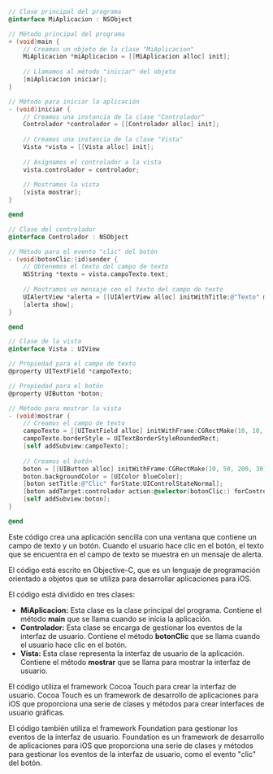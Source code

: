 ```objective-c
// Clase principal del programa
@interface MiAplicacion : NSObject

// Método principal del programa
+ (void)main {
    // Creamos un objeto de la clase "MiAplicacion"
    MiAplicacion *miAplicacion = [[MiAplicacion alloc] init];
    
    // Llamamos al método "iniciar" del objeto
    [miAplicacion iniciar];
}

// Método para iniciar la aplicación
- (void)iniciar {
    // Creamos una instancia de la clase "Controlador"
    Controlador *controlador = [[Controlador alloc] init];
    
    // Creamos una instancia de la clase "Vista"
    Vista *vista = [[Vista alloc] init];
    
    // Asignamos el controlador a la vista
    vista.controlador = controlador;
    
    // Mostramos la vista
    [vista mostrar];
}

@end

// Clase del controlador
@interface Controlador : NSObject

// Método para el evento "clic" del botón
- (void)botonClic:(id)sender {
    // Obtenemos el texto del campo de texto
    NSString *texto = vista.campoTexto.text;
    
    // Mostramos un mensaje con el texto del campo de texto
    UIAlertView *alerta = [[UIAlertView alloc] initWithTitle:@"Texto" message:texto delegate:nil cancelButtonTitle:@"Aceptar" otherButtonTitles:nil];
    [alerta show];
}

@end

// Clase de la vista
@interface Vista : UIView

// Propiedad para el campo de texto
@property UITextField *campoTexto;

// Propiedad para el botón
@property UIButton *boton;

// Método para mostrar la vista
- (void)mostrar {
    // Creamos el campo de texto
    campoTexto = [[UITextField alloc] initWithFrame:CGRectMake(10, 10, 200, 30)];
    campoTexto.borderStyle = UITextBorderStyleRoundedRect;
    [self addSubview:campoTexto];
    
    // Creamos el botón
    boton = [[UIButton alloc] initWithFrame:CGRectMake(10, 50, 200, 30)];
    boton.backgroundColor = [UIColor blueColor];
    [boton setTitle:@"Clic" forState:UIControlStateNormal];
    [boton addTarget:controlador action:@selector(botonClic:) forControlEvents:UIControlEventTouchUpInside];
    [self addSubview:boton];
}

@end
```

Este código crea una aplicación sencilla con una ventana que contiene un campo de texto y un botón. Cuando el usuario hace clic en el botón, el texto que se encuentra en el campo de texto se muestra en un mensaje de alerta.

El código está escrito en Objective-C, que es un lenguaje de programación orientado a objetos que se utiliza para desarrollar aplicaciones para iOS.

El código está dividido en tres clases:

* **MiAplicacion:** Esta clase es la clase principal del programa. Contiene el método **main** que se llama cuando se inicia la aplicación.
* **Controlador:** Esta clase se encarga de gestionar los eventos de la interfaz de usuario. Contiene el método **botonClic** que se llama cuando el usuario hace clic en el botón.
* **Vista:** Esta clase representa la interfaz de usuario de la aplicación. Contiene el método **mostrar** que se llama para mostrar la interfaz de usuario.

El código utiliza el framework Cocoa Touch para crear la interfaz de usuario. Cocoa Touch es un framework de desarrollo de aplicaciones para iOS que proporciona una serie de clases y métodos para crear interfaces de usuario gráficas.

El código también utiliza el framework Foundation para gestionar los eventos de la interfaz de usuario. Foundation es un framework de desarrollo de aplicaciones para iOS que proporciona una serie de clases y métodos para gestionar los eventos de la interfaz de usuario, como el evento "clic" del botón.